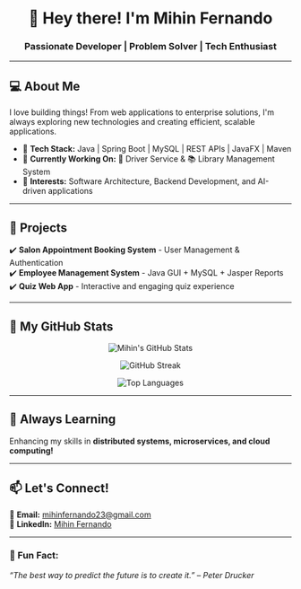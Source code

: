 <h1 align="center">🚀 Hey there! I'm Mihin Fernando</h1>  
<h3 align="center">Passionate Developer | Problem Solver | Tech Enthusiast</h3>  

---

## 💻 About Me  
I love building things! From web applications to enterprise solutions, I'm always exploring new technologies and creating efficient, scalable applications.  

- 🔹 **Tech Stack:** Java | Spring Boot | MySQL | REST APIs | JavaFX | Maven  
- 🔹 **Currently Working On:** 🚗 Driver Service & 📚 Library Management System  
- 🔹 **Interests:** Software Architecture, Backend Development, and AI-driven applications  

---

## 📌 Projects  
✔️ **Salon Appointment Booking System** - User Management & Authentication  
✔️ **Employee Management System** - Java GUI + MySQL + Jasper Reports  
✔️ **Quiz Web App** - Interactive and engaging quiz experience  

---

## 🚀 My GitHub Stats  
<p align="center">
  <img src="https://github-readme-stats.vercel.app/api?username=MihinFernando&show_icons=true&theme=tokyonight" alt="Mihin's GitHub Stats" />
</p>  

<p align="center">
  <img src="https://github-readme-streak-stats.herokuapp.com/?user=MihinFernando&theme=tokyonight" alt="GitHub Streak" />
</p>  

<p align="center">
  <img src="https://github-readme-stats.vercel.app/api/top-langs/?username=MihinFernando&layout=compact&theme=tokyonight" alt="Top Languages" />
</p>  

---

## 🎯 Always Learning  
Enhancing my skills in **distributed systems, microservices, and cloud computing!**  

---

## 📫 Let's Connect!  
📧 **Email:** [mihinfernando23@gmail.com](mailto:mihinfernando23@gmail.com)  
🔗 **LinkedIn:** [Mihin Fernando](https://www.linkedin.com/in/mihin-fernando-39b634313)  

---

### 🌟 Fun Fact:  
_“The best way to predict the future is to create it.” – Peter Drucker_  
